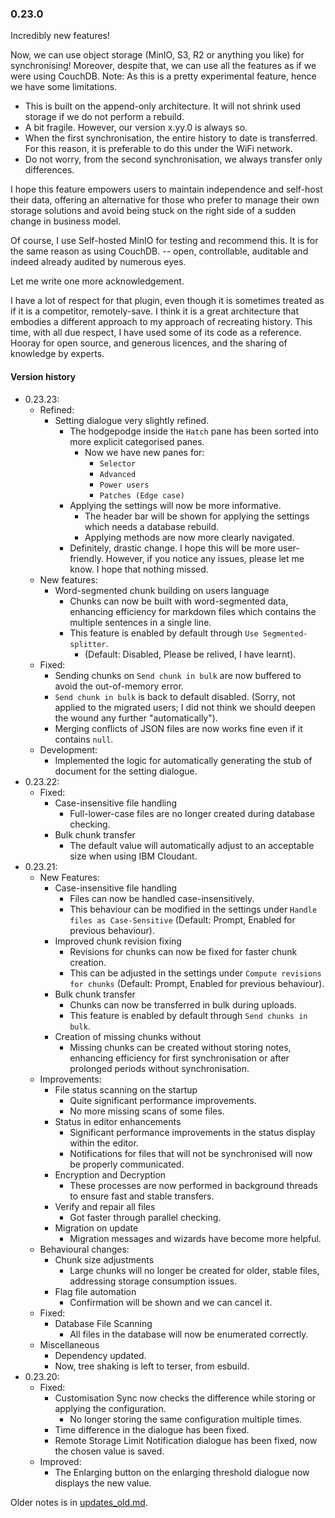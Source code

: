 ### 0.23.0
Incredibly new features!

Now, we can use object storage (MinIO, S3, R2 or anything you like) for synchronising! Moreover, despite that, we can use all the features as if we were using CouchDB.
Note: As this is a pretty experimental feature, hence we have some limitations.
- This is built on the append-only architecture. It will not shrink used storage if we do not perform a rebuild.
- A bit fragile. However, our version x.yy.0 is always so.
- When the first synchronisation, the entire history to date is transferred. For this reason, it is preferable to do this under the WiFi network.
- Do not worry, from the second synchronisation, we always transfer only differences.

I hope this feature empowers users to maintain independence and self-host their data, offering an alternative for those who prefer to manage their own storage solutions and avoid being stuck on the right side of a sudden change in business model.

Of course, I use Self-hosted MinIO for testing and recommend this. It is for the same reason as using CouchDB. -- open, controllable, auditable and indeed already audited by numerous eyes.

Let me write one more acknowledgement.

I have a lot of respect for that plugin, even though it is sometimes treated as if it is a competitor, remotely-save. I think it is a great architecture that embodies a different approach to my approach of recreating history. This time, with all due respect, I have used some of its code as a reference.
Hooray for open source, and generous licences, and the sharing of knowledge by experts.

#### Version history
- 0.23.23:
  - Refined:
    - Setting dialogue very slightly refined.
      - The hodgepodge inside the `Hatch` pane has been sorted into more explicit categorised panes.
        - Now we have new panes for:
          - `Selector`
          - `Advanced`
          - `Power users`
          - `Patches (Edge case)`
      - Applying the settings will now be more informative.
        - The header bar will be shown for applying the settings which needs a database rebuild.
        - Applying methods are now more clearly navigated.
      - Definitely, drastic change. I hope this will be more user-friendly. However, if you notice any issues, please let me know. I hope that nothing missed.
  - New features:
    - Word-segmented chunk building on users language
      - Chunks can now be built with word-segmented data, enhancing efficiency for markdown files which contains the multiple sentences in a single line.
      - This feature is enabled by default through `Use Segmented-splitter`. 
        - (Default: Disabled, Please be relived, I have learnt).
  - Fixed:
    - Sending chunks on `Send chunk in bulk` are now buffered to avoid the out-of-memory error.
    - `Send chunk in bulk` is back to default disabled. (Sorry, not applied to the migrated users; I did not think we should deepen the wound any further "automatically").
    - Merging conflicts of JSON files are now works fine even if it contains `null`.
  - Development:
    - Implemented the logic for automatically generating the stub of document for the setting dialogue.
- 0.23.22:
  - Fixed:
    - Case-insensitive file handling
      - Full-lower-case files are no longer created during database checking.
    - Bulk chunk transfer
      - The default value will automatically adjust to an acceptable size when using IBM Cloudant.
- 0.23.21:
  - New Features:
    - Case-insensitive file handling
      - Files can now be handled case-insensitively.
      - This behaviour can be modified in the settings under `Handle files as Case-Sensitive` (Default: Prompt, Enabled for previous behaviour).
    - Improved chunk revision fixing
        - Revisions for chunks can now be fixed for faster chunk creation.
        - This can be adjusted in the settings under `Compute revisions for chunks` (Default: Prompt, Enabled for previous behaviour).
    - Bulk chunk transfer
      - Chunks can now be transferred in bulk during uploads.
      - This feature is enabled by default through `Send chunks in bulk`.
    - Creation of missing chunks without
      - Missing chunks can be created without storing notes, enhancing efficiency for first synchronisation or after prolonged periods without synchronisation.
  - Improvements:
    - File status scanning on the startup
      - Quite significant performance improvements.
      - No more missing scans of some files.
    - Status in editor enhancements
      - Significant performance improvements in the status display within the editor.
      - Notifications for files that will not be synchronised will now be properly communicated.
    - Encryption and Decryption
      - These processes are now performed in background threads to ensure fast and stable transfers.
    - Verify and repair all files
      - Got faster through parallel checking.
    - Migration on update
      - Migration messages and wizards have become more helpful.
  - Behavioural changes:
    - Chunk size adjustments
      - Large chunks will no longer be created for older, stable files, addressing storage consumption issues.
    - Flag file automation
      - Confirmation will be shown and we can cancel it.
  - Fixed:
    - Database File Scanning
      - All files in the database will now be enumerated correctly.
  - Miscellaneous
    - Dependency updated.
    - Now, tree shaking is left to terser, from esbuild.
- 0.23.20:
  - Fixed:
    - Customisation Sync now checks the difference while storing or applying the configuration.
      - No longer storing the same configuration multiple times.
    - Time difference in the dialogue has been fixed.
    - Remote Storage Limit Notification dialogue has been fixed, now the chosen value is saved.
  - Improved:
    - The Enlarging button on the enlarging threshold dialogue now displays the new value.

Older notes is in [updates_old.md](https://github.com/vrtmrz/obsidian-livesync/blob/main/updates_old.md).
